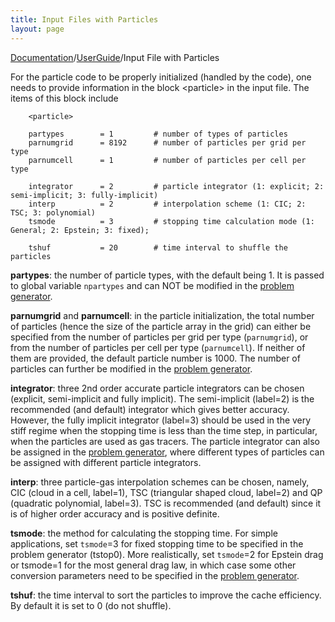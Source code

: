 ```yaml
---
title: Input Files with Particles
layout: page
---
```


[Documentation]({{site.baseurl}}/AthenaDocs)/[UserGuide]({{site.baseurl}}/AthenaDocsUG)/Input File with Particles


For the particle code to be properly initialized (handled by the code), one needs to provide information in the block \<particle\> in the input file. The items of this block include


        <particle>
        
        partypes        = 1         # number of types of particles
        parnumgrid      = 8192      # number of particles per grid per type
        parnumcell      = 1         # number of particles per cell per type
        
        integrator      = 2         # particle integrator (1: explicit; 2: semi-implicit; 3: fully-implicit) 
        interp          = 2         # interpolation scheme (1: CIC; 2: TSC; 3: polynomial)
        tsmode          = 3         # stopping time calculation mode (1: General; 2: Epstein; 3: fixed);   
        
        tshuf           = 20        # time interval to shuffle the particles


**partypes**: the number of particle types, with the default being 1. It is passed to global variable `npartypes` and can NOT be modified in the [problem generator]({{site.baseurl}}/AthenaDocsParProb).

**parnumgrid** and **parnumcell**: in the particle initialization, the total number of particles (hence the size of the particle array in the grid) can either be specified from the number of particles per grid per type (`parnumgrid`), or from the number of particles per cell per type (`parnumcell`). If neither of them are provided, the default particle number is 1000. The number of particles can further be modified in the [problem generator]({{site.baseurl}}/AthenaDocsParProb).

**integrator**: three 2nd order accurate particle integrators can be chosen (explicit, semi-implicit and fully implicit). The semi-implicit (label=2) is the recommended (and default) integrator which gives better accuracy. However, the fully implicit integrator (label=3) should be used in the very stiff regime when the stopping time is less than the time step, in particular, when the particles are used as gas tracers. The particle integrator can also be assigned in the [problem generator]({{site.baseurl}}/AthenaDocsParProb), where different types of particles can be assigned with different particle integrators.

**interp**: three particle-gas interpolation schemes can be chosen, namely, CIC (cloud in a cell, label=1),  TSC (triangular shaped cloud, label=2) and QP (quadratic polynomial, label=3). TSC is recommended (and default) since it is of higher order accuracy and is positive definite.

**tsmode**: the method for calculating the stopping time. For simple applications, set `tsmode`=3 for fixed stopping time to be specified in the problem generator (tstop0). More realistically, set `tsmode`=2 for Epstein drag or tsmode=1 for the most general drag law, in which case some other conversion parameters need to be specified in the [problem generator]({{site.baseurl}}/AthenaDocsParProb).

**tshuf**: the time interval to sort the particles to improve the cache efficiency. By default it is set to 0 (do not shuffle).
